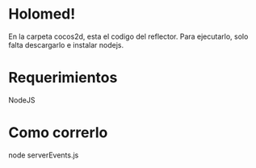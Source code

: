 # Holomed!

En la carpeta cocos2d, esta el codigo del reflector. Para ejecutarlo, solo falta descargarlo e instalar nodejs.

# Requerimientos

NodeJS

# Como correrlo

node serverEvents.js
